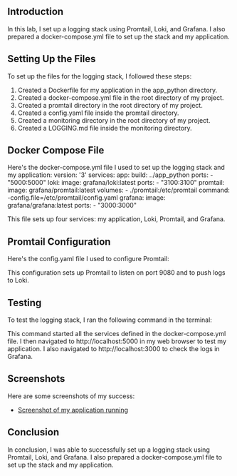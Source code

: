 ## Introduction

In this lab, I set up a logging stack using Promtail, Loki, and Grafana. I also prepared a docker-compose.yml file to set up the stack and my application.

## Setting Up the Files

To set up the files for the logging stack, I followed these steps:

1. Created a Dockerfile for my application in the app_python directory.
2. Created a docker-compose.yml file in the root directory of my project.
3. Created a promtail directory in the root directory of my project.
4. Created a config.yaml file inside the promtail directory.
5. Created a monitoring directory in the root directory of my project.
6. Created a LOGGING.md file inside the monitoring directory.

## Docker Compose File

Here's the docker-compose.yml file I used to set up the logging stack and my application:
    version: '3'
services:
  app:
    build: ../app_python
    ports:
      - "5000:5000"
  loki:
    image: grafana/loki:latest
    ports:
      - "3100:3100"
  promtail:
    image: grafana/promtail:latest
    volumes:
      - ./promtail:/etc/promtail
    command: -config.file=/etc/promtail/config.yaml
  grafana:
    image: grafana/grafana:latest
    ports:
      - "3000:3000"

This file sets up four services: my application, Loki, Promtail, and Grafana.

## Promtail Configuration

Here's the config.yaml file I used to configure Promtail:

This configuration sets up Promtail to listen on port 9080 and to push logs to Loki.

## Testing

To test the logging stack, I ran the following command in the terminal:

This command started all the services defined in the docker-compose.yml file. I then navigated to http://localhost:5000 in my web browser to test my application. I also navigated to http://localhost:3000 to check the logs in Grafana.

## Screenshots

Here are some screenshots of my success:

- [Screenshot of my application running](monitoring/graffana.png)


## Conclusion

In conclusion, I was able to successfully set up a logging stack using Promtail, Loki, and Grafana. I also prepared a docker-compose.yml file to set up the stack and my application. 
